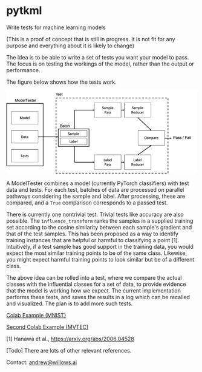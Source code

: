 # pytkml
Write tests for machine learning models

(This is a proof of concept that is still in progress. It is not fit for any purpose and everything about it is likely to change)

The idea is to be able to write a set of tests you want your model to pass. The focus is on testing the workings of the model, rather than the output or performance. 

The figure below shows how the tests work.

![](test_flow_m.png)

A ModelTester combines a model (currently PyTorch classifiers) with test data and tests. For each test, batches of data are processed on parallel pathways considering the sample and label. After processing, these are compared, and a `True` comparison corresponds to a passed test.

There is currently one nontrivial test. Trivial tests like accuracy are also possible. The `influence_transform` ranks the samples in a supplied training set according to the cosine similarity between each sample's gradient and that of the test samples. This has been proposed as a way to identify training instances that are helpful or harmful to classifying a point [1]. Intuitively, if a test sample has good support in the training data, you would expect the most similar training points to be of the same class. Likewise, you might expect harmful training points to look similar but be of a different class.

The above idea can be rolled into a test, where we compare the actual classes with the influential classes for a set of data, to provide evidence that the model is working how we expect. The current implementation performs these tests, and saves the results in a log which can be recalled and visualized. The plan is to add more such tests. 

[Colab Example (MNIST)](https://colab.research.google.com/drive/1auylRHGuWIR9cZiP92eCLj5QWtj6EjQr?usp=sharing)

[Second Colab Example (MVTEC)](https://colab.research.google.com/drive/1fb3mrLRNUspaWdKzkniGY4W1jUFs7dZP?usp=sharing)

[1] Hanawa et al., https://arxiv.org/abs/2006.04528

[Todo] There are lots of other relevant references.

Contact: andrew@willows.ai

